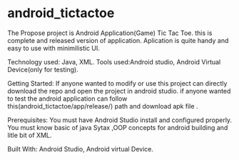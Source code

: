 # android_tictactoe
The Propose project is Android Application(Game) Tic Tac Toe. this is complete and released version of application.
Aplication is quite handy and easy to use with minimilistic UI.

Technology used: Java, XML.
Tools used:Android studio, Android Virtual Device(only for testing). 


Getting Started:
If anyone wanted to modify or use this project can directly download the repo and open the project in android studio.
if anyone wanted to test the android application can follow this(android_tictactoe/app/release/) path and download apk file .


Prerequisites:
You must have Android Studio install and configured properly.
You must know basic of java Sytax ,OOP concepts for android building and litle bit of XML.


Built With:
Android Studio, Android virtual Device.

